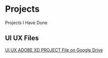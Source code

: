 # Projects
Projects I Have Done


## UI UX Files
[UI UX ADOBE XD PROJECT File on Google Drive]([https://drive.google.com/drive/folders/1N13oGjophKlUfAq3uEgVcEurx7BvANeU?usp=sharing])
